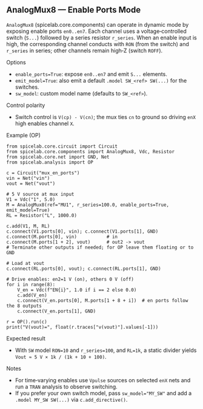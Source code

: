 ## AnalogMux8 — Enable Ports Mode

`AnalogMux8` (spicelab.core.components) can operate in dynamic mode by exposing enable ports `en0..en7`.
Each channel uses a voltage‑controlled switch (`S...`) followed by a series
resistor `r_series`. When an enable input is high, the corresponding channel
conducts with `RON` (from the switch) and `r_series` in series; other channels
remain high‑Z (switch `ROFF`).

Options

- `enable_ports=True`: expose `en0..en7` and emit `S...` elements.
- `emit_model=True`: also emit a default `.model SW_<ref> SW(...)` for the switches.
- `sw_model`: custom model name (defaults to `SW_<ref>`).

Control polarity

- Switch control is `V(cp) - V(cn)`; the mux ties `cn` to ground so driving
  `enX` high enables channel `X`.

Example (OP)

```
from spicelab.core.circuit import Circuit
from spicelab.core.components import AnalogMux8, Vdc, Resistor
from spicelab.core.net import GND, Net
from spicelab.analysis import OP

c = Circuit("mux_en_ports")
vin = Net("vin")
vout = Net("vout")

# 5 V source at mux input
V1 = Vdc("1", 5.0)
M = AnalogMux8(ref="MU1", r_series=100.0, enable_ports=True, emit_model=True)
RL = Resistor("L", 1000.0)

c.add(V1, M, RL)
c.connect(V1.ports[0], vin); c.connect(V1.ports[1], GND)
c.connect(M.ports[0], vin)           # in
c.connect(M.ports[1 + 2], vout)      # out2 -> vout
# Terminate other outputs if needed; for OP leave them floating or to GND

# Load at vout
c.connect(RL.ports[0], vout); c.connect(RL.ports[1], GND)

# Drive enables: en2=1 V (on), others 0 V (off)
for i in range(8):
    V_en = Vdc(f"EN{i}", 1.0 if i == 2 else 0.0)
    c.add(V_en)
    c.connect(V_en.ports[0], M.ports[1 + 8 + i])  # en ports follow the 8 outputs
    c.connect(V_en.ports[1], GND)

r = OP().run(c)
print("V(vout)=", float(r.traces["v(vout)"].values[-1]))
```

Expected result

- With `SW` model `RON=10` and `r_series=100`, and `RL=1k`, a static divider
  yields `Vout ≈ 5 V × 1k / (1k + 10 + 100)`.

Notes

- For time‑varying enables use `Vpulse` sources on selected `enX` nets and
  run a `TRAN` analysis to observe switching.
- If you prefer your own switch model, pass `sw_model="MY_SW"` and add a
  `.model MY_SW SW(...)` via `c.add_directive()`.
